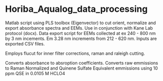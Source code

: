 # Horiba_Aqualog_data_processing
Matlab script using PLS toolbox (Eigenvector) to cut orient, normalize and export absorbance spectra and EEMs.
Use in conjunction with Kane Lab protocol (docx).
Data export script for EEMs collected at ex 240 - 800 nm by 3 nm incements. Em 3.28 nm increments from 212 - 620 nm.
Inputs are exported CSV files. 

Employs flucut for inner filter corrections, raman and raleigh cutting.

Converts absorbance to absroption coefficients. 
Converts raw emmissions to Raman Normalized and Quinene Sulfate Equivalent emmissions using 10 ppm QSE in 0.0105 M HCLO4



